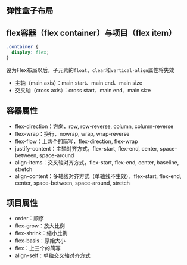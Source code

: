 ## 弹性盒子布局

## flex容器（flex container）与项目（flex item）

```css
.container {
  display: flex;
}
```

设为Flex布局以后，子元素的`float`、`clear`和`vertical-align`属性将失效

- 主轴（main axis）：main start、main end、main size
- 交叉轴（cross axis）：cross start、main end、main size

## 容器属性

- flex-direction：方向，row, row-reverse, column, column-reverse
- flex-wrap：换行，nowrap, wrap, wrap-reverse
- flex-flow：上两个的简写，flex-direction, flex-wrap
- justify-content：主轴对齐方式，flex-start, flex-end, center, space-between, space-around
- align-items：交叉轴对齐方式，flex-start, flex-end, center, baseline, stretch
- align-content：多轴线对齐方式（单轴线不生效），flex-start, flex-end, center, space-between, space-around, stretch

## 项目属性

- order：顺序
- flex-grow：放大比例
- flex-shrink：缩小比例
- flex-basis：原始大小
- flex：上三个的简写
- align-self：单独交叉轴对齐方式
